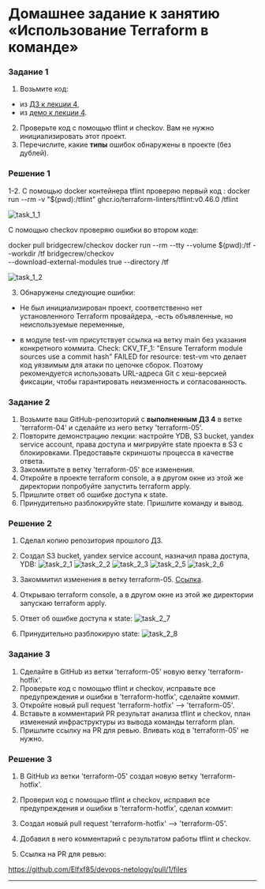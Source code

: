 # Домашнее задание к занятию «Использование Terraform в команде»

### Задание 1

1. Возьмите код:
- из [ДЗ к лекции 4](https://github.com/netology-code/ter-homeworks/tree/main/04/src),
- из [демо к лекции 4](https://github.com/netology-code/ter-homeworks/tree/main/04/demonstration1).
2. Проверьте код с помощью tflint и checkov. Вам не нужно инициализировать этот проект.
3. Перечислите, какие **типы** ошибок обнаружены в проекте (без дублей).

### Решение 1

1-2. С помощью docker контейнера tflint проверяю первый код :
docker run --rm -v "$(pwd):/tflint" ghcr.io/terraform-linters/tflint:v0.46.0 /tflint

![task_1_1](img/task1_1.png)

С помощью checkov проверяю ошибки во втором коде:

docker pull bridgecrew/checkov
docker run --rm --tty --volume $(pwd):/tf --workdir /tf bridgecrew/checkov \
--download-external-modules true --directory /tf

![task_1_2](img/task1_2.png)

3. Обнаружены следующие ошибки:
- Не был инициализирован проект, соответственно нет установленного Terraform провайдера,
 -есть объявленные, но неиспользуемые переменные,
 
 - в модуле test-vm присутствует ссылка на ветку main без указания конкретного коммита. 
  Check: CKV_TF_1: "Ensure Terraform module sources use a commit hash"
        FAILED for resource: test-vm
что делает код уязвимым для атаки по цепочке сборок. Поэтому рекомендуется использовать URL-адреса Git с хеш-версией фиксации, чтобы гарантировать неизменность и согласованность.  


### Задание 2

1. Возьмите ваш GitHub-репозиторий с **выполненным ДЗ 4** в ветке 'terraform-04' и сделайте из него ветку 'terraform-05'.
2. Повторите демонстрацию лекции: настройте YDB, S3 bucket, yandex service account, права доступа и мигрируйте state проекта в S3 с блокировками. Предоставьте скриншоты процесса в качестве ответа.
3. Закоммитьте в ветку 'terraform-05' все изменения.
4. Откройте в проекте terraform console, а в другом окне из этой же директории попробуйте запустить terraform apply.
5. Пришлите ответ об ошибке доступа к state.
6. Принудительно разблокируйте state. Пришлите команду и вывод.

### Решение 2

1. Сделал копию репозитория прошлого ДЗ.
2. Создал S3 bucket, yandex service account, назначил права доступа, YDB:
![task_2_1](img/task2_1.png)
![task_2_2](img/task2_2.png)
![task_2_3](img/task2_3.png)
![task_2_5](img/task2_5.png)
![task_2_6](img/task2_6.png)

3. Закоммитил изменения в ветку terraform-05. [Ссылка](https://github.com/Elfxf85/devops-netology/tree/terraform-05/6.4tf5/src).

4. Открываю terraform console, а в другом окне из этой же директории запускаю terraform apply.

5. Ответ об ошибке доступа к state:
![task_2_7](img/task2_7.png)

6. Принудительно разблокирую state:
![task_2_8](img/task2_8.png)

### Задание 3

1. Сделайте в GitHub из ветки 'terraform-05' новую ветку 'terraform-hotfix'.
2. Проверьте код с помощью tflint и checkov, исправьте все предупреждения и ошибки в 'terraform-hotfix', сделайте коммит.
3. Откройте новый pull request 'terraform-hotfix' --> 'terraform-05'. 
4. Вставьте в комментарий PR результат анализа tflint и checkov, план изменений инфраструктуры из вывода команды terraform plan.
5. Пришлите ссылку на PR для ревью. Вливать код в 'terraform-05' не нужно.

### Решение 3

1. В GitHub из ветки 'terraform-05' создал новую ветку 'terraform-hotfix'.

2. Проверил код с помощью tflint и checkov, исправил все предупреждения и ошибки в 'terraform-hotfix', сделал коммит:

3. Создал новый pull request 'terraform-hotfix' --> 'terraform-05'.

4. Добавил в него комментарий с результатом работы tflint и checkov.

5. Ссылка на PR для ревью:

https://github.com/Elfxf85/devops-netology/pull/1/files

------